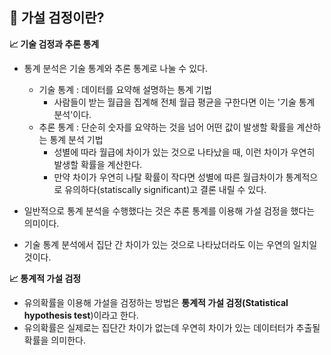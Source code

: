 ## 📌 가설 검정이란?

**📈 기술 검정과 추론 통계**
- 통계 분석은 기술 통계와 추론 통계로 나눌 수 있다.
  - 기술 통계 : 데이터를 요약해 설명하는 통계 기법
    - 사람들이 받는 월급을 집계해 전체 월급 평균을 구한다면 이는 '기술 통계 분석'이다.
  - 추론 통계 : 단순히 숫자를 요약하는 것을 넘어 어떤 값이 발생할 확률을 계산하는 통계 분석 기법
    - 성별에 따라 월급에 차이가 있는 것으로 나타났을 때, 이런 차이가 우연히 발생할 확률을 계산한다.
    - 만약 차이가 우연히 나탈 확률이 작다면 성별에 따른 월급차이가 통계적으로 유의하다(statiscally significant)고 결론 내릴 수 있다.

- 일반적으로 통계 분석을 수행했다는 것은 추론 통계를 이용해 가설 검정을 했다는 의미이다.
- 기술 통계 분석에서 집단 간 차이가 있는 것으로 나타났더라도 이는 우연의 일치일 것이다.

**📈 통계적 가설 검정**
- 유의확률을 이용해 가설을 검정하는 방법은 **통계적 가설 검정(Statistical hypothesis test**)이라고 한다.
- 유의확률은 실제로는 집단간 차이가 없는데 우연히 차이가 있는 데이터터가 추출될 확률을 의미한다.
